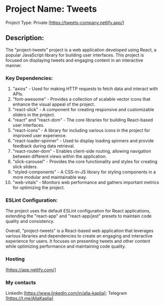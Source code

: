 # Project Name: Tweets

Project Type: Private [https://tweets-company.netlify.app/]

## Description:

The "project-tweets" project is a web application developed using React, a popular JavaScript library for building user interfaces. This project is focused on displaying tweets and engaging content in an interactive manner.

### Key Dependencies:
1. "axios" - Used for making HTTP requests to fetch data and interact with APIs.
2. "font-awesome" - Provides a collection of scalable vector icons that enhance the visual appeal of the project.
3. "react-slick" - A component for creating responsive and customizable sliders in the project.
4. "react" and "react-dom" - The core libraries for building React-based user interfaces.
5. "react-icons" - A library for including various icons in the project for improved user experience.
6. "react-loader-spinner" - Used to display loading spinners and provide feedback during data retrieval.
7. "react-router-dom" - Enables client-side routing, allowing navigation between different views within the application.
8. "slick-carousel" - Provides the core functionality and styles for creating slick sliders.
9. "styled-components" - A CSS-in-JS library for styling components in a more modular and maintainable way.
10. "web-vitals" - Monitors web performance and gathers important metrics for optimizing the project.
### ESLint Configuration:

The project uses the default ESLint configuration for React applications, extending the "react-app" and "react-app/jest" presets to maintain code quality and consistency.

Overall, "project-tweets" is a React-based web application that leverages various libraries and dependencies to create an engaging and interactive experience for users. It focuses on presenting tweets and other content while optimizing performance and maintaining code quality.

### Hosting

[https://app.netlify.com/]

### My contacts

LinkedIn [https://www.linkedin.com/in/alla-kaplia];
Telegram [https://t.me/AllaKaplia]
